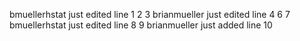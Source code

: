 bmuellerhstat just edited line 1
2
3
brianmueller just edited line 4
6
7
bmuellerhstat just edited line 8
9
brianmueller just added line 10